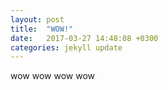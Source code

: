 ```yaml
---
layout: post
title:  "WOW!"
date:   2017-03-27 14:48:08 +0300
categories: jekyll update
---
```

wow wow wow wow
